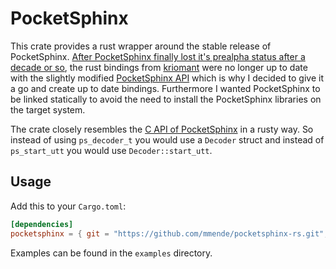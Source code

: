 # PocketSphinx

This crate provides a rust wrapper around the stable release of PocketSphinx. [After PocketSphinx finally lost it's prealpha status after a decade or so](https://github.com/cmusphinx/pocketsphinx/releases/tag/v5.0.0), the rust bindings from [kriomant](https://github.com/kriomant/pocketsphinx-rs) were no longer up to date with the slightly modified [PocketSphinx API](https://cmusphinx.github.io/doc/pocketsphinx/) which is why I decided to give it a go and create up to date bindings. Furthermore I wanted PocketSphinx to be linked statically to avoid the need to install the PocketSphinx libraries on the target system.

The crate closely resembles the [C API of PocketSphinx](https://cmusphinx.github.io/doc/pocketsphinx/) in a rusty way. So instead of using `ps_decoder_t` you would use a `Decoder` struct and instead of `ps_start_utt` you would use `Decoder::start_utt`.

## Usage

Add this to your `Cargo.toml`:

```toml
[dependencies]
pocketsphinx = { git = "https://github.com/mmende/pocketsphinx-rs.git", version = "0.1.0" }
```

Examples can be found in the `examples` directory.